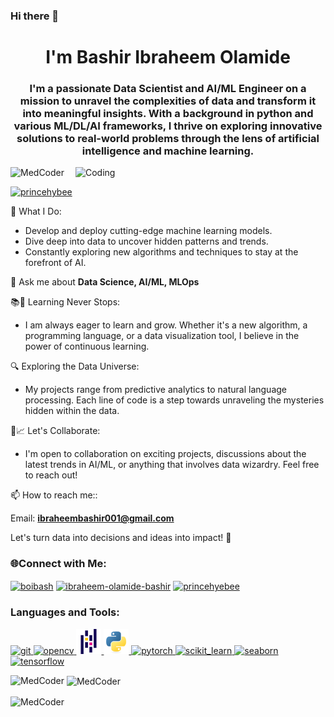 ### Hi there 👋

<h1 align="center">I'm Bashir Ibraheem Olamide </h1>
<h3 align="center">I'm a passionate Data Scientist and AI/ML Engineer on a mission to unravel the complexities of data and transform it into meaningful insights. With a background in python and various ML/DL/AI frameworks, I thrive on exploring innovative solutions to real-world problems through the lens of artificial intelligence and machine learning. </h3>
<img align="right" alt="Coding" width="400" src="https://media.giphy.com/media/qgQUggAC3Pfv687qPC/giphy.gif">


<p align="left"> <img src="https://komarev.com/ghpvc/?username=MedCoder&label=Profile%20views&color=0e75b6&style=flat" alt="MedCoder" /> </p>

<p align="left"> <a href="https://twitter.com/princehyebee" target="blank"><img src="https://img.shields.io/twitter/follow/princehyebee?logo=twitter&style=for-the-badge" alt="princehybee" /></a> </p>

🚀 What I Do:

- Develop and deploy cutting-edge machine learning models.
- Dive deep into data to uncover hidden patterns and trends.
- Constantly exploring new algorithms and techniques to stay at the forefront of AI.

💬 Ask me about **Data Science, AI/ML, MLOps**

📚🌱 Learning Never Stops:
- I am always eager to learn and grow. Whether it's a new algorithm, a programming language, or a data visualization tool, I believe in the power of continuous learning.

🔍 Exploring the Data Universe:
- My projects range from predictive analytics to natural language processing. Each line of code is a step towards unraveling the mysteries hidden within the data.

👯📈 Let's Collaborate:
- I'm open to collaboration on exciting projects, discussions about the latest trends in AI/ML, or anything that involves data wizardry. Feel free to reach out!

📫 How to reach me::

Email: **ibraheembashir001@gmail.com**

Let's turn data into decisions and ideas into impact! 🌟

 
<h3 align="left">🌐Connect with Me:</h3>
<p align="left">
<a href="https://twitter.com/MedCoder001" target="blank"><img align="center" src="https://raw.githubusercontent.com/rahuldkjain/github-profile-readme-generator/master/src/images/icons/Social/twitter.svg" alt="boibash" height="30" width="40" /></a>
<a href="https://linkedin.com/in/ibraheem-olamide-bashir" target="blank"><img align="center" src="https://raw.githubusercontent.com/rahuldkjain/github-profile-readme-generator/master/src/images/icons/Social/linked-in-alt.svg" alt="ibraheem-olamide-bashir" height="30" width="40" /></a>
<a href="https://instagram.com/princehyebee" target="blank"><img align="center" src="https://raw.githubusercontent.com/rahuldkjain/github-profile-readme-generator/master/src/images/icons/Social/instagram.svg" alt="princehyebee" height="30" width="40" /></a>
</p>

<h3 align="left">Languages and Tools:</h3>
<p align="left"> <a href="https://git-scm.com/" target="_blank" rel="noreferrer"> <img src="https://www.vectorlogo.zone/logos/git-scm/git-scm-icon.svg" alt="git" width="40" height="40"/> </a> <a href="https://opencv.org/" target="_blank" rel="noreferrer"> <img src="https://www.vectorlogo.zone/logos/opencv/opencv-icon.svg" alt="opencv" width="40" height="40"/> </a> <a href="https://pandas.pydata.org/" target="_blank" rel="noreferrer"> <img src="https://raw.githubusercontent.com/devicons/devicon/2ae2a900d2f041da66e950e4d48052658d850630/icons/pandas/pandas-original.svg" alt="pandas" width="40" height="40"/> </a> <a href="https://www.python.org" target="_blank" rel="noreferrer"> <img src="https://raw.githubusercontent.com/devicons/devicon/master/icons/python/python-original.svg" alt="python" width="40" height="40"/> </a> <a href="https://pytorch.org/" target="_blank" rel="noreferrer"> <img src="https://www.vectorlogo.zone/logos/pytorch/pytorch-icon.svg" alt="pytorch" width="40" height="40"/> </a> <a href="https://scikit-learn.org/" target="_blank" rel="noreferrer"> <img src="https://upload.wikimedia.org/wikipedia/commons/0/05/Scikit_learn_logo_small.svg" alt="scikit_learn" width="40" height="40"/> </a> <a href="https://seaborn.pydata.org/" target="_blank" rel="noreferrer"> <img src="https://seaborn.pydata.org/_images/logo-mark-lightbg.svg" alt="seaborn" width="40" height="40"/> </a> <a href="https://www.tensorflow.org" target="_blank" rel="noreferrer"> <img src="https://www.vectorlogo.zone/logos/tensorflow/tensorflow-icon.svg" alt="tensorflow" width="40" height="40"/> </a> </p>

<p><img align="left" src="https://github-readme-stats.vercel.app/api/top-langs?username=MedCoder001&show_icons=true&locale=en&layout=compact" alt="MedCoder" /></p>

<p>&nbsp;<img align="center" src="https://github-readme-stats.vercel.app/api?username=MedCoder001&show_icons=true&locale=en" alt="MedCoder" /></p>

<p><img align="center" src="https://github-readme-streak-stats.herokuapp.com/?user=MedCoder001&" alt="MedCoder" /></p>


